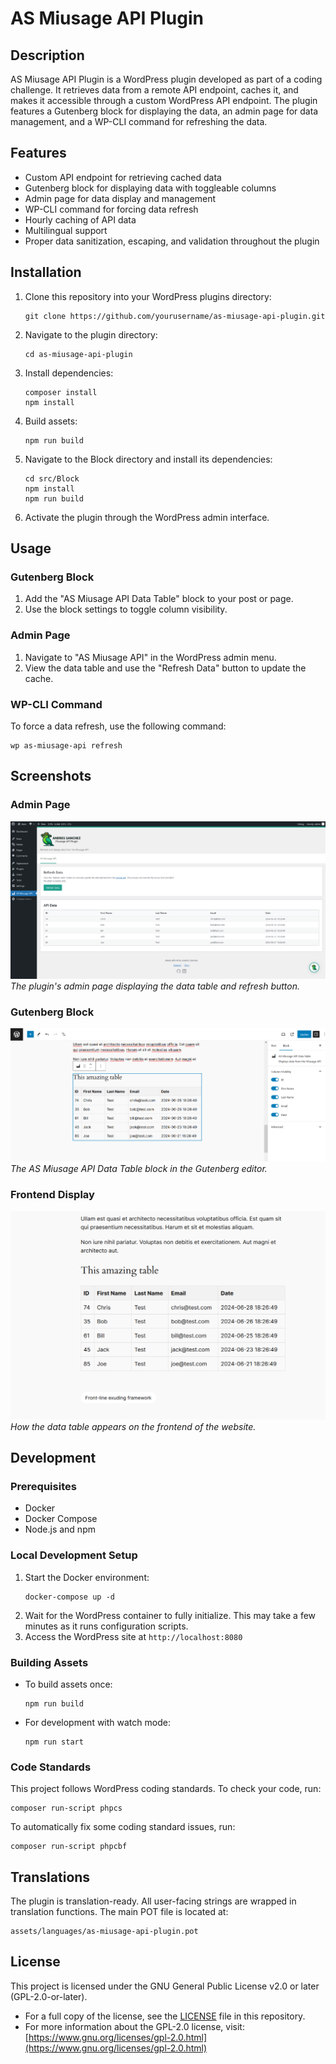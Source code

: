 # AS Miusage API Plugin

## Description

AS Miusage API Plugin is a WordPress plugin developed as part of a coding challenge. It retrieves data from a remote API endpoint, caches it, and makes it accessible through a custom WordPress API endpoint. The plugin features a Gutenberg block for displaying the data, an admin page for data management, and a WP-CLI command for refreshing the data.

## Features

- Custom API endpoint for retrieving cached data
- Gutenberg block for displaying data with toggleable columns
- Admin page for data display and management
- WP-CLI command for forcing data refresh
- Hourly caching of API data
- Multilingual support
- Proper data sanitization, escaping, and validation throughout the plugin

## Installation

1. Clone this repository into your WordPress plugins directory:
   ```
   git clone https://github.com/yourusername/as-miusage-api-plugin.git
   ```
2. Navigate to the plugin directory:
   ```
   cd as-miusage-api-plugin
   ```
3. Install dependencies:
   ```
   composer install
   npm install
   ```
4. Build assets:
   ```
   npm run build
   ```
5. Navigate to the Block directory and install its dependencies:
   ```
   cd src/Block
   npm install
   npm run build
   ```
6. Activate the plugin through the WordPress admin interface.

## Usage

### Gutenberg Block

1. Add the "AS Miusage API Data Table" block to your post or page.
2. Use the block settings to toggle column visibility.

### Admin Page

1. Navigate to "AS Miusage API" in the WordPress admin menu.
2. View the data table and use the "Refresh Data" button to update the cache.

### WP-CLI Command

To force a data refresh, use the following command:

```
wp as-miusage-api refresh
```

## Screenshots

### Admin Page

![Admin Page](plugins/as-miusage-api-plugin/assets/images/screenshots/admin-page.png)
_The plugin's admin page displaying the data table and refresh button._

### Gutenberg Block

![Gutenberg Block](plugins/as-miusage-api-plugin/assets/images/screenshots/gutenberg-block.png)
_The AS Miusage API Data Table block in the Gutenberg editor._

### Frontend Display

![Frontend Display](plugins/as-miusage-api-plugin/assets/images/screenshots/frontend-display.png)
_How the data table appears on the frontend of the website._

## Development

### Prerequisites

- Docker
- Docker Compose
- Node.js and npm

### Local Development Setup

1. Start the Docker environment:
   ```
   docker-compose up -d
   ```
2. Wait for the WordPress container to fully initialize. This may take a few minutes as it runs configuration scripts.
3. Access the WordPress site at `http://localhost:8080`

### Building Assets

- To build assets once:
  ```
  npm run build
  ```
- For development with watch mode:
  ```
  npm run start
  ```

### Code Standards

This project follows WordPress coding standards. To check your code, run:

```
composer run-script phpcs
```

To automatically fix some coding standard issues, run:

```
composer run-script phpcbf
```

## Translations

The plugin is translation-ready. All user-facing strings are wrapped in translation functions. The main POT file is located at:

```
assets/languages/as-miusage-api-plugin.pot
```

## License

This project is licensed under the GNU General Public License v2.0 or later (GPL-2.0-or-later).

- For a full copy of the license, see the [LICENSE](LICENSE) file in this repository.
- For more information about the GPL-2.0 license, visit: [https://www.gnu.org/licenses/gpl-2.0.html](https://www.gnu.org/licenses/gpl-2.0.html)
